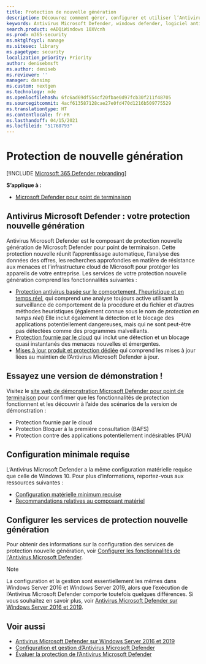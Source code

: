 ```yaml
---
title: Protection de nouvelle génération
description: Découvrez comment gérer, configurer et utiliser l’Antivirus Microsoft Defender, une protection antivirus et un logiciel anti-programme malveillant intégrés.
keywords: Antivirus Microsoft Defender, windows defender, logiciel anti-programme malveillant, scep, system center endpoint protection, system center configuration manager, virus, programme malveillant, menace, détection, protection, sécurité
search.product: eADQiWindows 10XVcnh
ms.prod: m365-security
ms.mktglfcycl: manage
ms.sitesec: library
ms.pagetype: security
localization_priority: Priority
author: denisebmsft
ms.author: deniseb
ms.reviewer: ''
manager: dansimp
ms.custom: nextgen
ms.technology: mde
ms.openlocfilehash: 6fc6ad69df554cf20fbae0d97fcb30f211f48705
ms.sourcegitcommit: 4acf613587128cae27e0fd470d1216b509775529
ms.translationtype: HT
ms.contentlocale: fr-FR
ms.lasthandoff: 04/15/2021
ms.locfileid: "51768793"
---
```

# <a name="next-generation-protection"></a>Protection de nouvelle génération

[!INCLUDE [Microsoft 365 Defender rebranding](../../includes/microsoft-defender.md)]

**S’applique à :**

- [Microsoft Defender pour point de terminaison](/microsoft-365/security/defender-endpoint/)

## <a name="microsoft-defender-antivirus-your-next-generation-protection"></a>Antivirus Microsoft Defender : votre protection nouvelle génération

Antivirus Microsoft Defender est le composant de protection nouvelle génération de Microsoft Defender pour point de terminaison. Cette protection nouvelle réunit l’apprentissage automatique, l’analyse des données des offres, les recherches approfondies en matière de résistance aux menaces et l’infrastructure cloud de Microsoft pour protéger les appareils de votre entreprise. Les services de votre protection nouvelle génération comprend les fonctionnalités suivantes :

- [Protection antivirus basée sur le comportement, l’heuristique et en temps réel](configure-protection-features-microsoft-defender-antivirus.md), qui comprend une analyse toujours active utilisant la surveillance de comportement de la procédure et du fichier et d’autres méthodes heuristiques (également connue sous le nom de *protection en temps réel*) Elle inclut également la détection et le blocage des applications potentiellement dangereuses, mais qui ne sont peut-être pas détectées comme des programmes malveillants.
- [Protection fournie par le cloud](cloud-protection-microsoft-defender-antivirus.md) qui inclut une détection et un blocage quasi instantanés des menaces nouvelles et émergentes.
- [Mises à jour produit et protection dédiée](manage-updates-baselines-microsoft-defender-antivirus.md) qui comprend les mises à jour liées au maintien de l’Antivirus Microsoft Defender à jour.

## <a name="try-a-demo"></a>Essayez une version de démonstration !

Visitez le [site web de démonstration Microsoft Defender pour point de terminaison](https://demo.wd.microsoft.com?ocid=cx-wddocs-testground) pour confirmer que les fonctionnalités de protection fonctionnent et les découvrir à l’aide des scénarios de la version de démonstration :
- Protection fournie par le cloud
- Protection Bloquer à la première consultation (BAFS)
- Protection contre des applications potentiellement indésirables (PUA)

## <a name="minimum-system-requirements"></a>Configuration minimale requise

L’Antivirus Microsoft Defender a la même configuration matérielle requise que celle de Windows 10. Pour plus d’informations, reportez-vous aux ressources suivantes :

- [Configuration matérielle minimum requise](/windows-hardware/design/minimum/minimum-hardware-requirements-overview)
- [Recommandations relatives au composant matériel](/windows-hardware/design/component-guidelines/components)

## <a name="configure-next-generation-protection-services"></a>Configurer les services de protection nouvelle génération

Pour obtenir des informations sur la configuration des services de protection nouvelle génération, voir [Configurer les fonctionnalités de l'Antivirus Microsoft Defender](configure-microsoft-defender-antivirus-features.md).

> [!Note]  
> La configuration et la gestion sont essentiellement les mêmes dans Windows Server 2016 et Windows Server 2019, alors que l’exécution de l’Antivirus Microsoft Defender comporte toutefois quelques différences. Si vous souhaitez en savoir plus, voir [Antivirus Microsoft Defender sur Windows Server 2016 et 2019](microsoft-defender-antivirus-on-windows-server.md).

## <a name="see-also"></a>Voir aussi

- [Antivirus Microsoft Defender sur Windows Server 2016 et 2019](microsoft-defender-antivirus-on-windows-server.md)
- [Configuration et gestion d’Antivirus Microsoft Defender](configuration-management-reference-microsoft-defender-antivirus.md)
- [Évaluer la protection de l’Antivirus Microsoft Defender](evaluate-microsoft-defender-antivirus.md)
